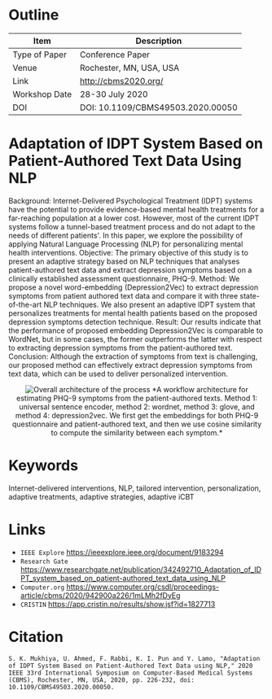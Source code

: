 # Outline

| Item           | Description                                     |
| -------------- | ----------------------------------------------- |
| Type of Paper  | Conference Paper                                |
| Venue          | Rochester, MN, USA, USA                         |
| Link           | http://cbms2020.org/                            |
| Workshop Date  | 28-30 July 2020                                 |
| DOI            | DOI: 10.1109/CBMS49503.2020.00050               |

# Adaptation of IDPT System Based on Patient-Authored Text Data Using NLP

Background: Internet-Delivered Psychological Treatment (IDPT) systems have the potential to provide evidence-based mental health treatments for a far-reaching population at a lower cost. However, most of the current IDPT systems follow a tunnel-based treatment process and do not adapt to the needs of different patients'. In this paper, we explore the possibility of applying Natural Language Processing (NLP) for personalizing mental health interventions. Objective: The primary objective of this study is to present an adaptive strategy based on NLP techniques that analyses patient-authored text data and extract depression symptoms based on a clinically established assessment questionnaire, PHQ-9. Method: We propose a novel word-embedding (Depression2Vec) to extract depression symptoms from patient authored text data and compare it with three state-of-the-art NLP techniques. We also present an adaptive IDPT system that personalizes treatments for mental health patients based on the proposed depression symptoms detection technique. Result: Our results indicate that the performance of proposed embedding Depression2Vec is comparable to WordNet, but in some cases, the former outperforms the latter with respect to extracting depression symptoms from the patient-authored text. Conclusion: Although the extraction of symptoms from text is challenging, our proposed method can effectively extract depression symptoms from text data, which can be used to deliver personalized intervention.

<p align="center">
 <img src="https://ieeexplore.ieee.org/mediastore_new/IEEE/content/media/9169740/9182790/9183294/942900a226-fig-1-source-large.gif" alt="Overall architecture of the process" />
 *A workflow architecture for estimating PHQ-9 symptoms from the patient-authored texts. Method 1: universal sentence encoder, method 2: wordnet, method 3: glove, and method 4: depression2vec. We first get the embeddings for both PHQ-9 questionnaire and patient-authored text, and then we use cosine similarity to compute the similarity between each symptom.*
</p>

# Keywords

Internet-delivered interventions, NLP, tailored intervention, personalization, adaptive treatments, adaptive strategies, adaptive iCBT

# Links

- `IEEE Explore` https://ieeexplore.ieee.org/document/9183294
- `Research Gate` https://www.researchgate.net/publication/342492710_Adaptation_of_IDPT_system_based_on_patient-authored_text_data_using_NLP
- `Computer.org` https://www.computer.org/csdl/proceedings-article/cbms/2020/942900a226/1mLMh2fDyEg
- `CRISTIN` https://app.cristin.no/results/show.jsf?id=1827713

# Citation
```
S. K. Mukhiya, U. Ahmed, F. Rabbi, K. I. Pun and Y. Lamo, "Adaptation of IDPT System Based on Patient-Authored Text Data using NLP," 2020 IEEE 33rd International Symposium on Computer-Based Medical Systems (CBMS), Rochester, MN, USA, 2020, pp. 226-232, doi: 10.1109/CBMS49503.2020.00050.
```
